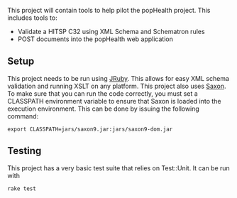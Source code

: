 This project will contain tools to help pilot the popHealth project. This includes tools to:

* Validate a HITSP C32 using XML Schema and Schematron rules
* POST documents into the popHealth web application

Setup
-----

This project needs to be run using [JRuby](http://jruby.org/). This allows for easy XML schema validation and running XSLT on any platform. This project also uses [Saxon](http://saxon.sourceforge.net/). To make sure that you can run the code correctly, you must set a CLASSPATH environment variable to ensure that Saxon is loaded into the execution environment. This can be done by issuing the following command:

    export CLASSPATH=jars/saxon9.jar:jars/saxon9-dom.jar

Testing
-------

This project has a very basic test suite that relies on Test::Unit. It can be run with

    rake test
